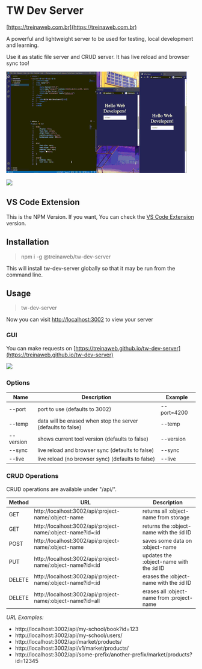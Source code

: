 # TW Dev Server
[https://treinaweb.com.br](https://treinaweb.com.br)


A powerful and lightweight server to be used for testing, local development and learning.

Use it as static file server and CRUD server. It has live reload and browser sync too!

![Screen Preview](https://raw.githubusercontent.com/treinaweb/vscode-tw-dev-server/master/img/features-preview.gif)

<img src="https://raw.githubusercontent.com/treinaweb/tw-dev-server/master/snapshot.png" width="300">


## VS Code Extension
This is the NPM Version. If you want, You can check the [VS Code Extension](https://github.com/treinaweb/vscode-tw-dev-server) version.


## Installation

> npm i -g @treinaweb/tw-dev-server

This will install tw-dev-server globally so that it may be run from the command line.

## Usage
> tw-dev-server

Now you can visit [http://localhost:3002](http://localhost:3002) to view your server

### GUI

You can make requests on [https://treinaweb.github.io/tw-dev-server](https://treinaweb.github.io/tw-dev-server)

<img src="https://raw.githubusercontent.com/treinaweb/tw-dev-server/master/snapshot-gui.png" width="500">

### Options

| Name        | Description           | Example  |
| ------------- |-------------| -----|
| --port     | port to use (defaults to 3002) | --port=4200 |
| --temp     | data will be erased when stop the server (defaults to false) | --temp |
| --version     | shows current tool version (defaults to false) | --version |
| --sync     | live reload and browser sync (defaults to false) | --sync |
| --live     | live reload (no browser sync) (defaults to false) | --live |


### CRUD Operations

CRUD operations are available under "/api/".

| Method        | URL           | Description  |
| ------------- |-------------| -----|
|  GET    | http://localhost:3002/api/:project-name/:object-name | returns all :object-name from storage |
|  GET    | http://localhost:3002/api/:project-name/:object-name?id=:id | returns the :object-name with the :id ID |
|  POST    | http://localhost:3002/api/:project-name/:object-name | saves some data on :object-name |
|  PUT     | http://localhost:3002/api/:project-name/:object-name?id=:id | updates the :object-name with the :id ID |
|  DELETE    | http://localhost:3002/api/:project-name/:object-name?id=:id | erases the :object-name with the :id ID |
|  DELETE    | http://localhost:3002/api/:project-name/:object-name?id=all | erases all :object-name from :project-name |

*URL Examples:*

- http://localhost:3002/api/my-school/book?id=123
- http://localhost:3002/api/my-school/users/
- http://localhost:3002/api/market/products/
- http://localhost:3002/api/v1/market/products/
- http://localhost:3002/api/some-prefix/another-prefix/market/products?id=12345
